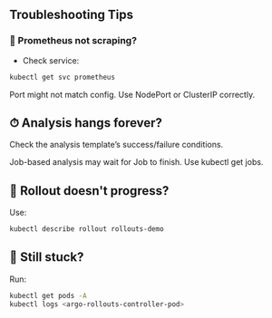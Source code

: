 ## Troubleshooting Tips

### 🚫 Prometheus not scraping?

- Check service:

```bash
kubectl get svc prometheus
```

Port might not match config. Use NodePort or ClusterIP correctly.

## ⏱ Analysis hangs forever?
Check the analysis template’s success/failure conditions.

Job-based analysis may wait for Job to finish. Use kubectl get jobs.

## 🛑 Rollout doesn't progress?

Use:

```bash
kubectl describe rollout rollouts-demo
```

## 🔎 Still stuck?

Run:

```bash
kubectl get pods -A
kubectl logs <argo-rollouts-controller-pod>
```
